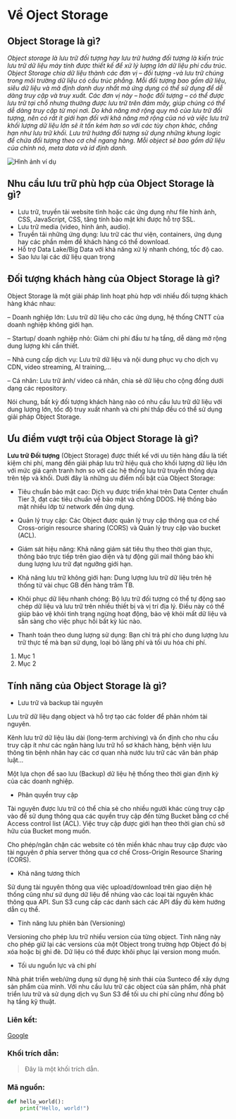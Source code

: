 # Về Oject Storage

## Object Storage là gì?

 *Object storage là lưu trữ đối tượng hay lưu trữ hướng đối tượng là kiến trúc lưu trữ dữ liệu máy tính được thiết kế để xử lý lượng lớn dữ liệu phi cấu trúc. Object Storage chia dữ liệu thành các đơn vị – đối tượng -và lưu trữ chúng trong môi trường dữ liệu có cấu trúc phẳng. Mỗi đối tượng bao gồm dữ liệu, siêu dữ liệu và mã định danh duy nhất mà ứng dụng có thể sử dụng để dễ dàng truy cập và truy xuất.  Các đơn vị này – hoặc đối tượng – có thể được lưu trữ tại chỗ nhưng thường được lưu trữ trên đám mây, giúp chúng có thể dễ dàng truy cập từ mọi nơi. Do khả năng mở rộng quy mô của lưu trữ đối tượng, nên có rất ít giới hạn đối với khả năng mở rộng của nó và việc lưu trữ khối lượng dữ liệu lớn sẽ ít tốn kém hơn so với các tùy chọn khác, chẳng hạn như lưu trữ khối. Lưu trữ hướng đối tượng sử dụng những khung logic để chứa đối tượng theo cơ chế ngang hàng. Mỗi object sẽ bao gồm dữ liệu của chính nó, meta data và id định danh.*
 
 ![Hình ảnh ví dụ](https://sunteco.vn/wp-content/uploads/2024/06/dsad.png)

## Nhu cầu lưu trữ phù hợp của Object Storage là gì? 

   * Lưu trữ, truyền tải website tĩnh hoặc các ứng dụng như file hình ảnh, CSS, JavaScript, CSS, tăng tính bảo mật khi được hỗ trợ SSL.
   * Lưu trữ media (video, hình ảnh, audio).
   * Truyền tải những ứng dụng: lưu trữ các thư viện, containers, ứng dụng hay các phần mềm để khách hàng có thể download.
   * Hỗ trợ Data Lake/Big Data với khả năng xử lý nhanh chóng, tốc độ cao.
   * Sao lưu lại các dữ liệu quan trọng

## Đối tượng khách hàng của Object Storage là gì? 

Object Storage là một giải pháp linh hoạt phù hợp với nhiều đối tượng khách hàng khác nhau: 

– Doanh nghiệp lớn: Lưu trữ dữ liệu cho các ứng dụng, hệ thống CNTT của doanh nghiệp không giới hạn.

– Startup/ doanh nghiệp nhỏ: Giảm chi phí đầu tư hạ tầng, dễ dàng mở rộng dung lượng khi cần thiết.

– Nhà cung cấp dịch vụ: Lưu trữ dữ liệu và nội dung phục vụ cho dịch vụ CDN, video streaming, AI training,…

– Cá nhân: Lưu trữ ảnh/ video cá nhân, chia sẻ dữ liệu cho cộng đồng dưới dạng các repository.

Nói chung, bất kỳ đối tượng khách hàng nào có nhu cầu lưu trữ dữ liệu với dung lượng lớn, tốc độ truy xuất nhanh và chi phí thấp đều có thể sử dụng giải pháp Object Storage.

## Ưu điểm vượt trội của Object Storage là gì? 

**Lưu trữ Đối tượng** (Object Storage) được thiết kế với ưu tiên hàng đầu là tiết kiệm chi phí, mang đến giải pháp lưu trữ hiệu quả cho khối lượng dữ liệu lớn với mức giá cạnh tranh hơn so với các hệ thống lưu trữ truyền thống dựa trên tệp và khối. Dưới đây là những ưu điểm nổi bật của Object Storage:

   * Tiêu chuẩn bảo mật cao: Dịch vụ được triển khai trên Data Center chuẩn Tier 3, đạt các tiêu chuẩn về bảo mật và chống DDOS. Hệ thống bảo mật nhiều lớp từ network đến ứng dụng.

   * Quản lý truy cập: Các Object được quản lý truy cập thông qua cơ chế Cross-origin resource sharing (CORS) và Quản lý truy cập vào bucket (ACL).

   * Giám sát hiệu năng: Khả năng giám sát tiêu thụ theo thời gian thực, thông báo trực tiếp trên giao diện và tự động gửi mail thông báo khi dung lượng lưu trữ đạt ngưỡng giới hạn.

   * Khả năng lưu trữ không giới hạn: Dung lượng lưu trữ dữ liệu trên hệ thống từ vài chục GB đến hàng trăm TB.

   * Khôi phục dữ liệu nhanh chóng: Bộ lưu trữ đối tượng có thể tự động sao chép dữ liệu và lưu trữ trên nhiều thiết bị và vị trí địa lý. Điều này có thể giúp bảo vệ khỏi tình trạng ngừng hoạt động, bảo vệ khỏi mất dữ liệu và sẵn sàng cho việc phục hồi bất kỳ lúc nào.

   * Thanh toán theo dung lượng sử dụng: Bạn chỉ trả phí cho dung lượng lưu trữ thực tế mà bạn sử dụng, loại bỏ lãng phí và tối ưu hóa chi phí.


1. Mục 1
2. Mục 2

## Tính năng của Object Storage là gì? 


   * Lưu trữ và backup tài nguyên

Lưu trữ dữ liệu dạng object và hỗ trợ tạo các folder để phân nhóm tài nguyên.

Kênh lưu trữ dữ liệu lâu dài (long-term archiving) và ổn định cho nhu cầu truy cập ít như các ngân hàng lưu trữ hồ sơ khách hàng, bệnh viện lưu thông tin bệnh nhân hay các cơ quan nhà nước lưu trữ các văn bản pháp luật…

Một lựa chọn để sao lưu (Backup) dữ liệu hệ thống theo thời gian định kỳ của các doanh nghiệp.

   * Phân quyền truy cập

Tài nguyên được lưu trữ có thể chia sẻ cho nhiều người khác cùng truy cập vào để sử dụng thông qua các quyền truy cập đến từng Bucket bằng cơ chế Access control list (ACL). Việc truy cập được giới hạn theo thời gian chủ sở hữu của Bucket mong muốn.

Cho phép/ngăn chặn các website có tên miền khác nhau truy cập được vào tài nguyên ở phía server thông qua cơ chế Cross-Origin Resource Sharing (CORS).

   * Khả năng tương thích

Sử dụng tài nguyên thông qua việc upload/download trên giao diện hệ thống cũng như sử dụng dữ liệu để nhúng vào các loại tài nguyên khác thông qua API. Sun S3 cung cấp các danh sách các API đầy đủ kèm hướng dẫn cụ thể.

   * Tính năng lưu phiên bản (Versioning)

Versioning cho phép lưu trữ nhiều version của từng object. Tính năng này cho phép giữ lại các versions của một Object trong trường hợp Object đó bị xóa hoặc bị ghi đè. Dữ liệu có thể được khôi phục lại version mong muốn.

   * Tối ưu nguồn lực và chi phí

Nhà phát triển web/ứng dụng sử dụng hệ sinh thái của Sunteco để xây dựng sản phẩm của mình. Với nhu cầu lưu trữ các object của sản phẩm, nhà phát triển lưu trữ và sử dụng dịch vụ Sun S3 để tối ưu chi phí cũng như đồng bộ hạ tầng kỹ thuật.

### Liên kết:
[Google](https://www.google.com)

### Khối trích dẫn:
> Đây là một khối trích dẫn.

### Mã nguồn:
```python
def hello_world():
    print("Hello, world!")
